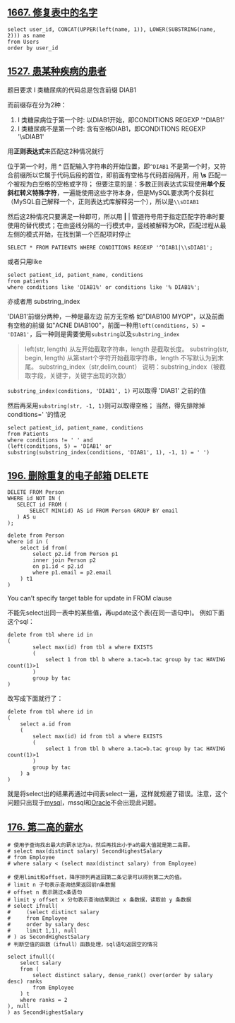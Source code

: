 ## [1667. 修复表中的名字](https://leetcode.cn/problems/fix-names-in-a-table/)

```mysql
select user_id, CONCAT(UPPER(left(name, 1)), LOWER(SUBSTRING(name, 2))) as name
from Users
order by user_id
```

## [1527. 患某种疾病的患者](https://leetcode.cn/problems/patients-with-a-condition/)

题目要求 I 类糖尿病的代码总是包含前缀 DIAB1

而前缀存在分为2种：

1. I 类糖尿病位于第一个时: 以DIAB1开始，即CONDITIONS REGEXP '^DIAB1'
2. I 类糖尿病不是第一个时: 含有空格DIAB1，即CONDITIONS REGEXP '\sDIAB1'

用**正则表达式**来匹配这2种情况就行

位于第一个时，用 **^** 匹配输入字符串的开始位置，即`^DIAB1`
不是第一个时，又符合前缀所以它属于代码后段的首位，即前面有空格与代码首段隔开，用 **\s** 匹配一个被视为白空格的空格或字符；
但要注意的是：多数正则表达式实现使用**单个反斜杠转义特殊字符**，一遍能使用这些字符本身，但是MySQL要求两个反斜杠（MySQL自己解释一个，正则表达式库解释另一个），所以是`\\sDIAB1`

然后这2种情况只要满足一种即可，所以用 **|**
| 管道符号用于指定匹配字符串时要使用的替代模式；在由竖线分隔的一行模式中，竖线被解释为OR，匹配过程从最左侧的模式开始，在找到第一个匹配项时停止

```mysql
SELECT * FROM PATIENTS WHERE CONDITIONS REGEXP '^DIAB1|\\sDIAB1';
```

或者只用like

```mysql
select patient_id, patient_name, conditions
from patients
where conditions like 'DIAB1%' or conditions like '% DIAB1%';
```

亦或者用 substring_index

'DIAB1'前缀分两种，一种是最左边 前方无空格 如"DIAB100 MYOP"，以及前面有空格的前缀 如"ACNE DIAB100"，前面一种用`left(conditions, 5) = 'DIAB1'`，后一种则是需要使用`substring`以及`substring_index`

> left(str, length) 从左开始截取字符串，length 是截取长度。
> substring(str, begin, length) 从第start个字符开始截取字符串，length 不写默认为到末尾。
> substring_index（str,delim,count）
> 说明：substring_index（被截取字段，关键字，关键字出现的次数） 

`substring_index(conditions, 'DIAB1', 1)` 可以取得 'DIAB1' 之前的值

然后再采用`substring(str, -1, 1)`则可以取得空格；
当然，得先排除掉conditions=' '的情况

```mysql
select patient_id, patient_name, conditions
from Patients
where conditions != ' ' and 
(left(conditions, 5) = 'DIAB1' or substring(substring_index(conditions, 'DIAB1', 1), -1, 1) = ' ')
```

## [196. 删除重复的电子邮箱](https://leetcode.cn/problems/delete-duplicate-emails/) DELETE

```mysql
DELETE FROM Person
WHERE id NOT IN (
   SELECT id FROM (
       SELECT MIN(id) AS id FROM Person GROUP BY email
   ) AS u
);
```

```mysql
delete from Person
where id in (
    select id from(
        select p2.id from Person p1
        inner join Person p2
        on p1.id < p2.id 
        where p1.email = p2.email 
    ) t1
)
```

You can’t specify target table for update in FROM clause

不能先select出同一表中的某些值，再update这个表(在同一语句中)。 例如下面这个sql：

```mysql
delete from tbl where id in 
(
        select max(id) from tbl a where EXISTS
        (
            select 1 from tbl b where a.tac=b.tac group by tac HAVING count(1)>1
        )
        group by tac
)
```

改写成下面就行了：

```mysql
delete from tbl where id in 
(
    select a.id from 
    (
        select max(id) id from tbl a where EXISTS
        (
            select 1 from tbl b where a.tac=b.tac group by tac HAVING count(1)>1
        )
        group by tac
    ) a
)
```


就是将select出的结果再通过中间表select一遍，这样就规避了错误。注意，这个问题只出现于[mysql](http://lib.csdn.net/base/mysql)，mssql和[Oracle](http://lib.csdn.net/base/oracle)不会出现此问题。


## [176. 第二高的薪水](https://leetcode.cn/problems/second-highest-salary/)

```mysql
# 使用子查询找出最大的薪水记为a，然后再找出小于a的最大值就是第二高薪。
# select max(distinct salary) SecondHighestSalary
# from Employee
# where salary < (select max(distinct salary) from Employee)

# 使用limit和offset，降序排列再返回第二条记录可以得到第二大的值。
# limit n 子句表示查询结果返回前n条数据
# offset n 表示跳过x条语句
# limit y offset x 分句表示查询结果跳过 x 条数据，读取前 y 条数据
# select ifnull(
#     (select distinct salary
#     from Employee
#     order by salary desc
#     limit 1,1), null
# ) as SecondHighestSalary
# 判断空值的函数（ifnull）函数处理，sql语句返回空的情况

select ifnull((
    select salary
    from (
        select distinct salary, dense_rank() over(order by salary desc) ranks
        from Employee
    ) t
    where ranks = 2
), null
) as SecondHighestSalary
```

